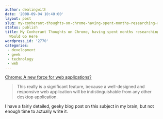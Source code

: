 ```yaml
---
author: dealingwith
date: '2008-09-04 10:40:00'
layout: post
slug: my-conherant-thoughts-on-chrome-having-spent-months-researching-ria-options-would-go-here
status: publish
title: My Conherant Thoughts on Chrome, having spent months researching RIA options,
  Would Go Here
wordpress_id: '2770'
categories:
 - development
 - geek
 - technology
 - web
---
```


[Chrome: A new force for web applications?][1]

> This really is a significant feature, because a well-designed and responsive
web application will be indistinguishable from any other desktop application.

I have a fairly detailed, geeky blog post on this subject in my brain, but not
enough time to actually write it.

   [1]: http://www.theregister.co.uk/2008/09/04/chrome_review/

